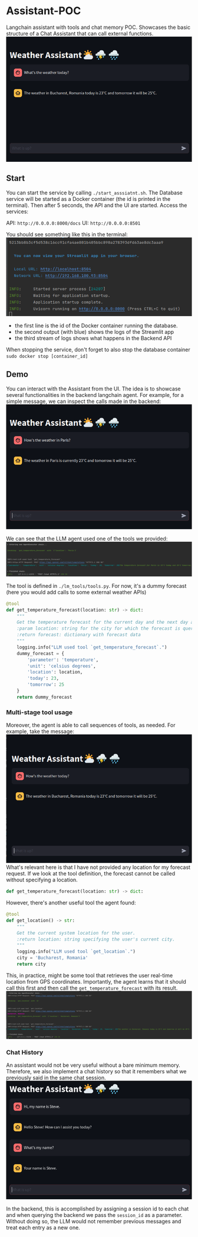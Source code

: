 # Assistant-POC
Langchain assistant with tools and chat memory POC. Showcases the basic structure of a Chat Assistant that can call external functions.
![img.png](resources/simple_message_ui.png)

## Start
You can start the service by calling `./start_asssiatnt.sh`. 
The Database service will be started as a Docker container (the id is printed in the terminal). 
Then after 5 seconds, the API and the UI are started. Access the services:

API: `http://0.0.0.0:8000/docs`
UI: `http://0.0.0.0:8501`

You should see something like this in the terminal:
![img.png](resources/terminal_startup.png)
- the first line is the id of the Docker container running the database.
- the second output (with blue) shows the logs of the Streamlit app
- the third stream of logs shows what happens in the Backend API 

When stopping the service, don't forget to also stop the database container `sudo docker stop [container_id]`

## Demo
You can interact with the Assistant from the UI. The idea is to showcase several functionalities in the backend langchain agent. 
For example, for a simple message, we can inspect the calls made in the backend:
![img.png](resources/paris_weather_message.png)

We can see that the LLM agent used one of the tools we provided:
![img.png](resources/backend_logs_1.png)

The tool is defined in `./lm_tools/tools.py`. For now, it's a dummy forecast (here you would add calls to some external weather APIs)
```python
@tool
def get_temperature_forecast(location: str) -> dict:
    """
    Get the temperature forecast for the current day and the next day at the specified location.
    :param location: string for the city for which the forecast is queried
    :return forecast: dictionary with forecast data
    """
    logging.info("LLM used tool `get_temperature_forecast`.")
    dummy_forecast = {
        'parameter': 'temperature',
        'unit': 'celsius degrees',
        'location': location,
        'today': 23,
        'tomorrow': 25
    }
    return dummy_forecast
```

### Multi-stage tool usage
Moreover, the agent is able to call sequences of tools, as needed. For example, take the message:
![img.png](resources/bucharest_weather_message.png)
What's relevant here is that I have not provided any location for my forecast request. 
If we look at the tool definition, the forecast cannot be called without specifying a location. 
```python
def get_temperature_forecast(location: str) -> dict:
```
However, there's another useful tool the agent found:
```python
@tool
def get_location() -> str:
    """
    Get the current system location for the user.
    :return location: string specifying the user's current city.
    """
    logging.info("LLM used tool `get_location`.")
    city = 'Bucharest, Romania'
    return city
```
This, in practice, might be some tool that retrieves the user real-time location from GPS coordinates. 
Importantly, the agent learns that it should call this first and then call the `get_temperature_forecast` with its result.
![img.png](resources/backend_logs_2.png)

### Chat History
An assistant would not be very useful without a bare minimum memory.
Therefore, we also implement a chat history so that it remembers what we previously said in the same chat session.
![img.png](resources/chat_steve.png)

In the backend, this is accomplished by assigning a session id to each chat and when querying the backend we pass the `session_id` as a parameter. 
Without doing so, the LLM would not remember previous messages and treat each entry as a new one.
